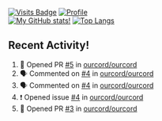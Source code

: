 [![Visits Badge](https://badges.pufler.dev/visits/misly16/misly16)](https://badges.pufler.dev)
[![Profile](https://raw.githubusercontent.com/Misly16/Misly16/master/index.png)](https://github.com/misly16)
<br>
[![My GitHub stats!](https://github-readme-stats.vercel.app/api?username=misly16&show_icons=true&theme=dracula)](https://github.com/misly16)
[![Top Langs](https://github-readme-stats.vercel.app/api/top-langs/?username=misly16&theme=dracula&layout=compact&langs_count=10)](https://github.com/misly16)
<br>


## Recent Activity!
<!--START_SECTION:activity-->
1. 💪 Opened PR [#5](https://github.com/ourcord/ourcord/pull/5) in [ourcord/ourcord](https://github.com/ourcord/ourcord)
2. 🗣 Commented on [#4](https://github.com/ourcord/ourcord/issues/4) in [ourcord/ourcord](https://github.com/ourcord/ourcord)
3. 🗣 Commented on [#4](https://github.com/ourcord/ourcord/issues/4) in [ourcord/ourcord](https://github.com/ourcord/ourcord)
4. ❗️ Opened issue [#4](https://github.com/ourcord/ourcord/issues/4) in [ourcord/ourcord](https://github.com/ourcord/ourcord)
5. 💪 Opened PR [#3](https://github.com/ourcord/ourcord/pull/3) in [ourcord/ourcord](https://github.com/ourcord/ourcord)
<!--END_SECTION:activity-->

